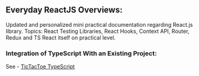 ## Everyday ReactJS Overviews:

Updated and personalized mini practical documentation regarding React.js library. Topics: React Testing Libraries, React Hooks, Context API, Router, Redux and TS React itself on practical level.

### Integration of TypeScript With an Existing Project:
See - <a href="./apps/tictaktoe-typescript/">TicTacToe TypeScript</a>